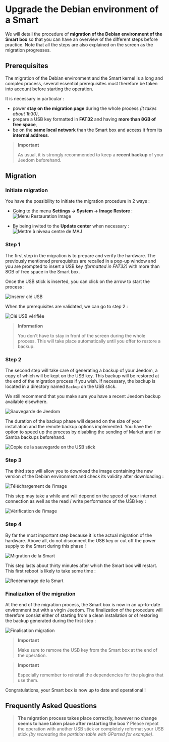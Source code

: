 # Upgrade the Debian environment of a Smart

We will detail the procedure of **migration of the Debian environment of the Smart box** so that you can have an overview of the different steps before practice. Note that all the steps are also explained on the screen as the migration progresses.

## Prerequisites

The migration of the Debian environment and the Smart kernel is a long and complex process, several essential prerequisites must therefore be taken into account before starting the operation.

It is necessary in particular :

- power **stay on the migration page** during the whole process *(it takes about 1h30)*,
- prepare a USB key formatted in **FAT32** and having **more than 8GB of free space**,
- be on the **same local network** than the Smart box and access it from its **internal address**.

>**Important**
>
>As usual, it is strongly recommended to keep a **recent backup** of your Jeedom beforehand.

## Migration

### Initiate migration

You have the possibility to initiate the migration procedure in 2 ways :

- Going to the menu **Settings → System → Image Restore** :     
![Menu Restauration Image](images/migrateos-smart01.png)

- By being invited to the **Update center** when necessary :     
![Mettre à niveau centre de MAJ](images/migrateos-smart02.png)

### Step 1

The first step in the migration is to prepare and verify the hardware. The previously mentioned prerequisites are recalled in a pop-up window and you are prompted to insert a USB key *(formatted in FAT32)* with more than 8GB of free space in the Smart box.

Once the USB stick is inserted, you can click on the arrow to start the process :

![Insérer clé USB](images/migrateos-smart03.png)

When the prerequisites are validated, we can go to step 2 :

![Clé USB vérifiée](images/migrateos-smart04.png)

>**Information**
>
>You don't have to stay in front of the screen during the whole process. This will take place automatically until you offer to restore a backup.

### Step 2

The second step will take care of generating a backup of your Jeedom, a copy of which will be kept on the USB key. This backup will be restored at the end of the migration process if you wish. If necessary, the backup is located in a directory named ``Backup`` on the USB stick.

We still recommend that you make sure you have a recent Jeedom backup available elsewhere.

![Sauvegarde de Jeedom](images/migrateos-smart05.png)

The duration of the backup phase will depend on the size of your installation and the remote backup options implemented. You have the option to speed up the process by disabling the sending of Market and / or Samba backups beforehand.

![Copie de la sauvegarde on the USB stick](images/migrateos-smart06.png)

### Step 3

The third step will allow you to download the image containing the new version of the Debian environment and check its validity after downloading :

![Téléchargement de l'image](images/migrateos-smart07.png)

This step may take a while and will depend on the speed of your internet connection as well as the read / write performance of the USB key :

![Vérification de l'image](images/migrateos-smart08.png)

### Step 4

By far the most important step because it is the actual migration of the hardware. Above all, do not disconnect the USB key or cut off the power supply to the Smart during this phase !

![Migration de la Smart](images/migrateos-smart09.png)

This step lasts about thirty minutes after which the Smart box will restart. This first reboot is likely to take some time :

![Redémarrage de la Smart](images/migrateos-smart10.png)

### Finalization of the migration

At the end of the migration process, the Smart box is now in an up-to-date environment but with a virgin Jeedom. The finalization of the procedure will therefore consist either of starting from a clean installation or of restoring the backup generated during the first step :

![Finalisation migration](images/migrateos-smart11.png)

>**Important**
>
>Make sure to remove the USB key from the Smart box at the end of the operation.

>**Important**
>
>Especially remember to reinstall the dependencies for the plugins that use them.

Congratulations, your Smart box is now up to date and operational !

## Frequently Asked Questions

>**The migration process takes place correctly, however no change seems to have taken place after restarting the box ?**
>Please repeat the operation with another USB stick or completely reformat your USB stick *(by recreating the partition table with GParted for example)*.
